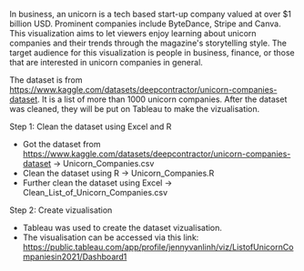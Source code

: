 In business, an unicorn is a tech based start-up company valued at over $1 billion USD. Prominent companies include ByteDance, Stripe and Canva. This visualization aims to let viewers enjoy learning about unicorn companies and their trends through the magazine's storytelling style. The target audience for this visualization is people in business, finance, or those that are interested in unicorn companies in general. 

The dataset is from https://www.kaggle.com/datasets/deepcontractor/unicorn-companies-dataset. It is a list of more than 1000 unicorn companies. After the dataset was cleaned, they will be put on Tableau to make the vizualisation.

Step 1: Clean the dataset using Excel and R
- Got the dataset from https://www.kaggle.com/datasets/deepcontractor/unicorn-companies-dataset -> Unicorn_Companies.csv
- Clean the dataset using R -> Unicorn_Companies.R
- Further clean the dataset using Excel -> Clean_List_of_Unicorn_Companies.csv

Step 2: Create vizualisation
- Tableau was used to create the dataset vizualisation.
- The visualisation can be accessed via this link: https://public.tableau.com/app/profile/jennyvanlinh/viz/ListofUnicornCompaniesin2021/Dashboard1

